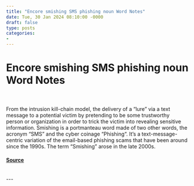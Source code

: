 ```yaml
---
title: "Encore smishing SMS phishing noun Word Notes"
date: Tue, 30 Jan 2024 08:10:00 -0000
draft: false
type: posts
categories: 
- 
---
```

# Encore smishing SMS phishing noun Word Notes

<br/>

<br/>
From the intrusion kill-chain model, the delivery of a “lure” via a text message to a potential victim by pretending to be some trustworthy person or organization in order to trick the victim into revealing sensitive information. Smishing is a portmanteau word made of two other words, the acronym “SMS” and the cyber coinage “Phishing“. It’s a text-message-centric variation of the email-based phishing scams that have been around since the 1990s. The term “Smishing” arose in the late 2000s.

#### [Source](https://thecyberwire.com/podcasts/word-notes/18/notes)

<br/>
---
